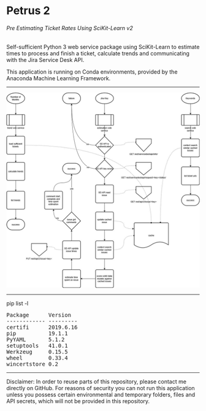 # Petrus 2
###### Pre Estimating Ticket Rates Using SciKit-Learn v2

Self-sufficient Python 3 web service package using SciKit-Learn to estimate times to process and finish a ticket, calculate trends and communicating with the Jira Service Desk API.

This application is running on Conda environments, provided by the Anaconda Machine Learning Framework.

___

![Petrus 2 Flow Chart](src/petrus_v2.jpg "Petrus 2 Flow Chart")

___

pip list -l
<pre>
Package      Version
------------ ---------
certifi      2019.6.16
pip          19.1.1
PyYAML       5.1.2
setuptools   41.0.1
Werkzeug     0.15.5
wheel        0.33.4
wincertstore 0.2
</pre>

___

Disclaimer: In order to reuse parts of this repository, please contact me directly on GitHub. For reasons of security you can not run this application unless you possess certain environmental and temporary folders, files and API secrets, which will not be provided in this repository.
